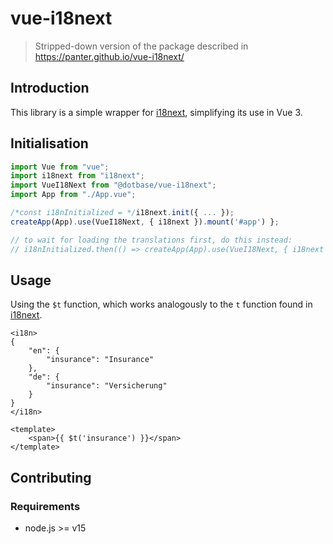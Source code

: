# vue-i18next
> Stripped-down version of the package described in <https://panter.github.io/vue-i18next/>

## Introduction

This library is a simple wrapper for [i18next](https://www.i18next.com), simplifying its use in Vue 3.

## Initialisation

```typescript
import Vue from "vue";
import i18next from "i18next";
import VueI18Next from "@dotbase/vue-i18next";
import App from "./App.vue";

/*const i18nInitialized = */i18next.init({ ... });
createApp(App).use(VueI18Next, { i18next }).mount('#app') };

// to wait for loading the translations first, do this instead:
// i18nInitialized.then(() => createApp(App).use(VueI18Next, { i18next }).mount('#app'));
```

## Usage

Using the `$t` function, which works analogously to the `t` function found in [i18next](https://www.i18next.com/overview/api#t).

```vue
<i18n>
{
    "en": {
        "insurance": "Insurance"
    },
    "de": {
        "insurance": "Versicherung"
    }
}
</i18n>

<template>
    <span>{{ $t('insurance') }}</span>
</template>
```

## Contributing

### Requirements
- node.js >= v15
